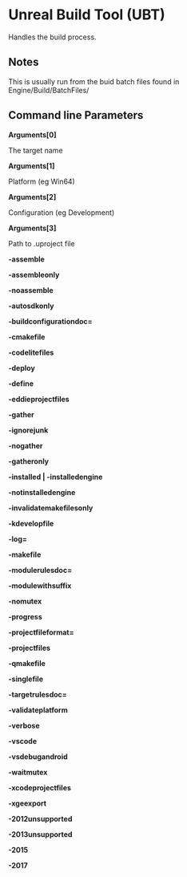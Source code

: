 # Unreal Build Tool (UBT)

Handles the build process.

## Notes

This is usually run from the buid batch files found in Engine/Build/BatchFiles/

## Command line Parameters

**Arguments[0]**

The target name

**Arguments[1]**

Platform (eg Win64)

**Arguments[2]**

Configuration (eg Development)

**Arguments[3]**

Path to .uproject file

**-assemble**

**-assembleonly**

**-noassemble**

**-autosdkonly**

**-buildconfigurationdoc=**

**-cmakefile**

**-codelitefiles**

**-deploy**

**-define**

**-eddieprojectfiles**

**-gather**

**-ignorejunk**

**-nogather**

**-gatheronly**

**-installed | -installedengine**

**-notinstalledengine**

**-invalidatemakefilesonly**

**-kdevelopfile**

**-log=**

**-makefile**

**-modulerulesdoc=**

**-modulewithsuffix**

**-nomutex**

**-progress**

**-projectfileformat=**

**-projectfiles**

**-qmakefile**

**-singlefile**

**-targetrulesdoc=**

**-validateplatform**

**-verbose**

**-vscode**

**-vsdebugandroid**

**-waitmutex**

**-xcodeprojectfiles**

**-xgeexport**

**-2012unsupported**

**-2013unsupported**

**-2015**

**-2017**

